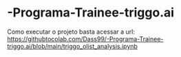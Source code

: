 # -Programa-Trainee-triggo.ai
Como executar o projeto
basta acessar a url: https://githubtocolab.com/Dass99/-Programa-Trainee-triggo.ai/blob/main/triggo_olist_analysis.ipynb
